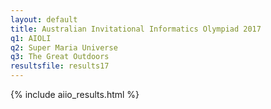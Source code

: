 ```yaml
---
layout: default
title: Australian Invitational Informatics Olympiad 2017
q1: AIOLI
q2: Super Maria Universe
q3: The Great Outdoors
resultsfile: results17
---
```


{% include aiio_results.html %}
